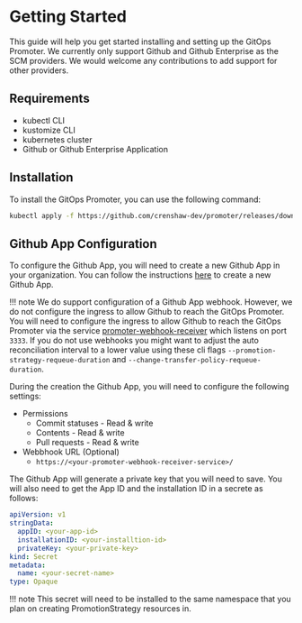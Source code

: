 # Getting Started

This guide will help you get started installing and setting up the GitOps Promoter. We currently only support
Github and Github Enterprise as the SCM providers. We would welcome any contributions to add support for other
providers.

## Requirements

* kubectl CLI
* kustomize CLI
* kubernetes cluster
* Github or Github Enterprise Application

## Installation

To install the GitOps Promoter, you can use the following command:

```bash
kubectl apply -f https://github.com/crenshaw-dev/promoter/releases/download/latest/install.yaml
```

## Github App Configuration

To configure the Github App, you will need to create a new Github App in your organization. You can follow the
instructions [here](https://docs.github.com/en/developers/apps/creating-a-github-app) to create a new Github App.

!!! note We do support configuration of a Github App webhook. However, we do not configure the ingress to allow Github
to reach the GitOps Promoter. You will need to configure the ingress to allow Github to reach the GitOps Promoter 
via the service [promoter-webhook-receiver]() which listens on port `3333`. If you do not use webhooks you might want to
adjust the auto reconciliation interval to a lower value using these cli flags `--promotion-strategy-requeue-duration` and
`--change-transfer-policy-requeue-duration`.

During the creation the Github App, you will need to configure the following settings:

* Permissions
  * Commit statuses - Read & write
  * Contents - Read & write
  * Pull requests - Read & write
* Webbhook URL (Optional)
  * `https://<your-promoter-webhook-receiver-service>/`

The Github App will generate a private key that you will need to save. You will also need to get the App ID and the
installation ID in a secrete as follows:

```yaml
apiVersion: v1
stringData:
  appID: <your-app-id>
  installationID: <your-installtion-id>
  privateKey: <your-private-key>
kind: Secret
metadata:
  name: <your-secret-name>
type: Opaque
```

!!! note This secret will need to be installed to the same namespace that you plan on creating PromotionStrategy resources in.

